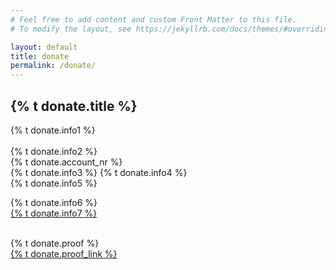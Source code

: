 ```yaml
---
# Feel free to add content and custom Front Matter to this file.
# To modify the layout, see https://jekyllrb.com/docs/themes/#overriding-theme-defaults

layout: default
title: donate
permalink: /donate/
---
```


## {% t donate.title %}


{% t donate.info1 %}<br><br>
{% t donate.info2 %}<br>
{% t donate.account_nr %}<br>
{% t donate.info3 %}
{% t donate.info4 %}<br>
{% t donate.info5 %}<br>

{% t donate.info6 %}<br>
<a href="{% t donate.info7_url %}" target="_blank">{% t donate.info7 %}</a>

<br>
{% t donate.proof %}<br>
<a href="{% t donate.proof_link_link %}" target="_blank">{% t donate.proof_link %}</a>
